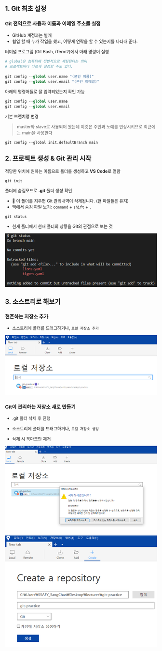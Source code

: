 ## 1. Git 최초 설정

### Git 전역으로 사용자 이름과 이메일 주소를 설정

- GitHub 계정과는 별개
- 협업 할 때 누가 작업을 했고, 어떻게 연락을 할 수 있는지를 나타내 준다.



터미널 프로그램 (Git Bash, iTerm2)에서 아래 명령어 실행

```python
# global은 컴퓨터에 전반적으로 세팅된다는 의미
# 프로젝트마다 다르게 설정할 수도 있다.

git config --global user.name "(본인 이름)"
git config --global user.email "(본인 이메일)"
```

아래의 명령어들로 잘 입력되었는지 확인 가능

```python
git config --global user.name
git config --global user.email
```

기본 브랜치명 변경

> master와 slave로 사용되어 왔는데 이것은 주인과 노예를 연상시키므로 최근에는 main을 사용한다

```
git config --global init.defaultBranch main
```



## 2. 프로젝트 생성 & Git 관리 시작

적당한 위치에 원하는 이름으로 폴더를 생성하고 **VS Code**로 열람

```
git init
```

폴더에 숨김모드로 **.git** 폴더 생성 확인

- 🛑 이 폴더를 지우면 Git 관리내역이 삭제됩니다. (현 파일들은 유지)
- 맥에서 숨김 파일 보기: `command` + `shift` + `.`



```
git status
```

- 현재 폴더에서 현재 폴더의 상황을 Git의 관점으로 보는 것

![image-20221216111309024](assets/image-20221216111309024.png)



## 3. 소스트리로 해보기

### 현존하는 저장소 추가

- 소스트리에 폴더를 드래그하거나, `로컬 저장소 추가`

![image-20221216111426922](assets/image-20221216111426922.png)

### Git이 관리하는 저장소 새로 만들기

- .git 폴더 삭제 후 진행
- 소스트리에 폴더를 드래그하거나, `로컬 저장소 생성`

- 삭제 시 북마크만 제거

![image-20221216111504048](assets/image-20221216111504048.png)

![image-20221216111630850](assets/image-20221216111630850.png)